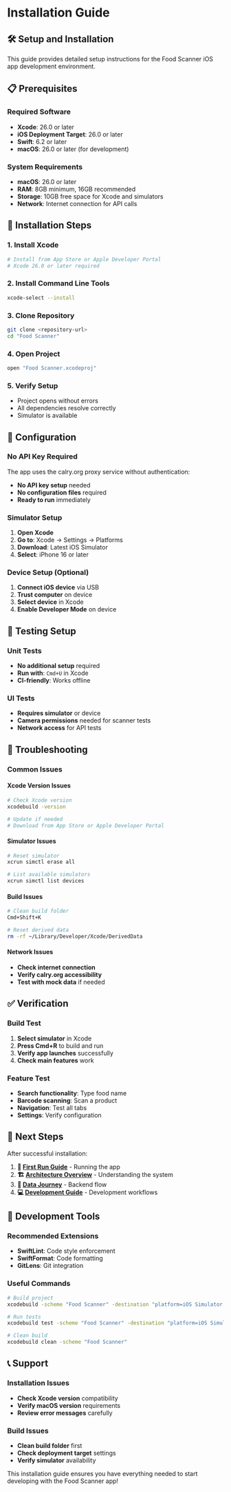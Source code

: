 # Installation Guide

## 🛠️ Setup and Installation

This guide provides detailed setup instructions for the Food Scanner iOS app development environment.

## 📋 Prerequisites

### Required Software
- **Xcode**: 26.0 or later
- **iOS Deployment Target**: 26.0 or later
- **Swift**: 6.2 or later
- **macOS**: 26.0 or later (for development)

### System Requirements
- **macOS**: 26.0 or later
- **RAM**: 8GB minimum, 16GB recommended
- **Storage**: 10GB free space for Xcode and simulators
- **Network**: Internet connection for API calls

## 🚀 Installation Steps

### 1. **Install Xcode**
```bash
# Install from App Store or Apple Developer Portal
# Xcode 26.0 or later required
```

### 2. **Install Command Line Tools**
```bash
xcode-select --install
```

### 3. **Clone Repository**
```bash
git clone <repository-url>
cd "Food Scanner"
```

### 4. **Open Project**
```bash
open "Food Scanner.xcodeproj"
```

### 5. **Verify Setup**
- Project opens without errors
- All dependencies resolve correctly
- Simulator is available

## 🔧 Configuration

### No API Key Required
The app uses the calry.org proxy service without authentication:
- **No API key setup** needed
- **No configuration files** required
- **Ready to run** immediately

### Simulator Setup
1. **Open Xcode**
2. **Go to**: Xcode → Settings → Platforms
3. **Download**: Latest iOS Simulator
4. **Select**: iPhone 16 or later

### Device Setup (Optional)
1. **Connect iOS device** via USB
2. **Trust computer** on device
3. **Select device** in Xcode
4. **Enable Developer Mode** on device

## 🧪 Testing Setup

### Unit Tests
- **No additional setup** required
- **Run with**: `Cmd+U` in Xcode
- **CI-friendly**: Works offline

### UI Tests
- **Requires simulator** or device
- **Camera permissions** needed for scanner tests
- **Network access** for API tests

## 🚨 Troubleshooting

### Common Issues

#### Xcode Version Issues
```bash
# Check Xcode version
xcodebuild -version

# Update if needed
# Download from App Store or Apple Developer Portal
```

#### Simulator Issues
```bash
# Reset simulator
xcrun simctl erase all

# List available simulators
xcrun simctl list devices
```

#### Build Issues
```bash
# Clean build folder
Cmd+Shift+K

# Reset derived data
rm -rf ~/Library/Developer/Xcode/DerivedData
```

#### Network Issues
- **Check internet connection**
- **Verify calry.org accessibility**
- **Test with mock data** if needed

## ✅ Verification

### Build Test
1. **Select simulator** in Xcode
2. **Press Cmd+R** to build and run
3. **Verify app launches** successfully
4. **Check main features** work

### Feature Test
- **Search functionality**: Type food name
- **Barcode scanning**: Scan a product
- **Navigation**: Test all tabs
- **Settings**: Verify configuration

## 🎯 Next Steps

After successful installation:
1. **📖 [First Run Guide](first-run.md)** - Running the app
2. **🏗️ [Architecture Overview](../architecture/README.md)** - Understanding the system
3. **🎯 [Data Journey](../api/data-journey.md)** - Backend flow
4. **💻 [Development Guide](../development/README.md)** - Development workflows

## 🔧 Development Tools

### Recommended Extensions
- **SwiftLint**: Code style enforcement
- **SwiftFormat**: Code formatting
- **GitLens**: Git integration

### Useful Commands
```bash
# Build project
xcodebuild -scheme "Food Scanner" -destination "platform=iOS Simulator,name=iPhone 16"

# Run tests
xcodebuild test -scheme "Food Scanner" -destination "platform=iOS Simulator,name=iPhone 16"

# Clean build
xcodebuild clean -scheme "Food Scanner"
```

## 📞 Support

### Installation Issues
- **Check Xcode version** compatibility
- **Verify macOS version** requirements
- **Review error messages** carefully

### Build Issues
- **Clean build folder** first
- **Check deployment target** settings
- **Verify simulator** availability

This installation guide ensures you have everything needed to start developing with the Food Scanner app!
